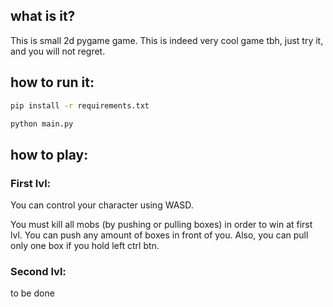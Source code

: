 ## what is it?

This is small 2d pygame game. This is indeed very cool
game tbh, just try it, and you will not regret.

## how to run it:

```bash
pip install -r requirements.txt

python main.py
```

## how to play:

### First lvl:

You can control your character using WASD.

You must kill all mobs (by pushing or pulling boxes) in order to win at first lvl. You can push any amount of boxes in front of you. Also, you can pull only one box if you hold left ctrl btn.

### Second lvl:

to be done